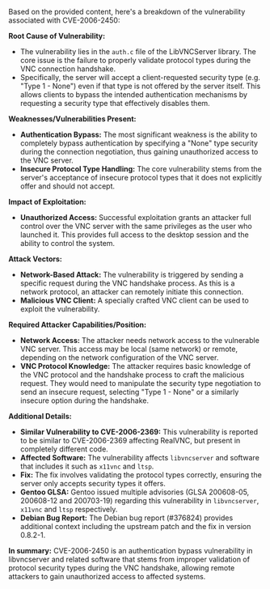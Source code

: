 Based on the provided content, here's a breakdown of the vulnerability associated with CVE-2006-2450:

**Root Cause of Vulnerability:**

- The vulnerability lies in the `auth.c` file of the LibVNCServer library. The core issue is the failure to properly validate protocol types during the VNC connection handshake.
- Specifically, the server will accept a client-requested security type (e.g. "Type 1 - None") even if that type is not offered by the server itself. This allows clients to bypass the intended authentication mechanisms by requesting a security type that effectively disables them.

**Weaknesses/Vulnerabilities Present:**

- **Authentication Bypass:** The most significant weakness is the ability to completely bypass authentication by specifying a "None" type security during the connection negotiation, thus gaining unauthorized access to the VNC server.
- **Insecure Protocol Type Handling:** The core vulnerability stems from the server's acceptance of insecure protocol types that it does not explicitly offer and should not accept.

**Impact of Exploitation:**

- **Unauthorized Access:** Successful exploitation grants an attacker full control over the VNC server with the same privileges as the user who launched it. This provides full access to the desktop session and the ability to control the system.

**Attack Vectors:**

- **Network-Based Attack:** The vulnerability is triggered by sending a specific request during the VNC handshake process. As this is a network protocol, an attacker can remotely initiate this connection.
- **Malicious VNC Client:** A specially crafted VNC client can be used to exploit the vulnerability.

**Required Attacker Capabilities/Position:**

- **Network Access:** The attacker needs network access to the vulnerable VNC server. This access may be local (same network) or remote, depending on the network configuration of the VNC server.
- **VNC Protocol Knowledge:** The attacker requires basic knowledge of the VNC protocol and the handshake process to craft the malicious request. They would need to manipulate the security type negotiation to send an insecure request, selecting "Type 1 - None" or a similarly insecure option during the handshake.

**Additional Details:**

- **Similar Vulnerability to CVE-2006-2369:** This vulnerability is reported to be similar to CVE-2006-2369 affecting RealVNC, but present in completely different code.
- **Affected Software:** The vulnerability affects `libvncserver` and software that includes it such as `x11vnc` and `ltsp`.
- **Fix:** The fix involves validating the protocol types correctly, ensuring the server only accepts security types it offers.
- **Gentoo GLSA:** Gentoo issued multiple advisories (GLSA 200608-05, 200608-12 and 200703-19) regarding this vulnerability in `libvncserver`, `x11vnc` and `ltsp` respectively.
- **Debian Bug Report:** The Debian bug report (#376824) provides additional context including the upstream patch and the fix in version 0.8.2-1.

**In summary:** CVE-2006-2450 is an authentication bypass vulnerability in libvncserver and related software that stems from improper validation of protocol security types during the VNC handshake, allowing remote attackers to gain unauthorized access to affected systems.